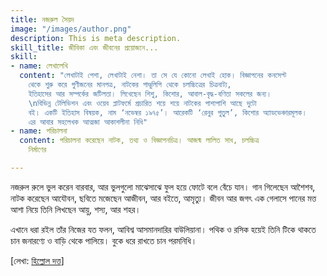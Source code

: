```yaml
---
title: নজরুল সৈয়দ
image: "/images/author.png"
description: This is meta description.
skill_title: জীবিকা এবং জীবনের প্রয়োজনে...
skill:
- name: লেখালেখি
  content: "লেখাটাই পেশা, লেখাটাই নেশা। তা সে যে কোনো লেখাই হোক। বিজ্ঞাপনের কনসেপ্ট
    থেকে শুরু করে গুণীজনের মানপত্র, নাটকের পাণ্ডুলিপি থেকে চলচ্চিত্রের চিত্রনাট্য,
    ইতিহাসের আর সম্পর্কের জটিলতা। লিখেছেন শিশু, কিশোর, আবাল-বৃদ্ধ-বণিতা সকলের জন্য।
    \nবিভিন্ন টেলিভিশন এবং ওয়েব প্লাটফর্মে প্রচারিত শয়ে শয়ে নাটকের পাশাপাশি আছে দুটো
    বই। একটি ইতিহাস বিষয়ক, নাম ‘নভেম্বর ১৯৭৫’। আরেকটি ‘রেনুর পুতুল’, কিশোর অ্যাডভেঞ্চারমূলক।
    এর আবার সহলেখক আত্মজা আকাশলীনা নিধি"
- name: পরিচালনা
  content: পরিচালনা করেছেন নাটক, তথ্য ও বিজ্ঞাপনচিত্র। আজন্ম লালিত সাধ, চলচ্চিত্র
    নির্মাণের

---
```

নজরুল রুলে ভুল করেন বারবার, আর ভুলগুলো মাঝেসাঝে ফুল হয়ে ফোটে বলে বেঁচে যান। গান গিলেছেন আশৈশব, নাটক করেছেন আযৌবন, ছবিতে মজেছেন আজীবন, আর বইতে, আমৃত্যু। জীবন আর জগৎ এক গেলাসে পানের মত্ত আশা নিয়ে তিনি লিখছেন আয়ু, শস্য, আর শহর।

এখানে ধরা রইল তাঁর নিজের যত ফলন, আবিশ্ব আসমানদারির বাউলিয়ানা। পথিক ও রসিক হয়েই তিনি টিকে থাকতে চান জনারণ্যে ও বাড়ি থেকে পালিয়ে। বুকে ধরে রাখতে চান পরমনিধি।

\[লেখা: [হিল্লোল দত্ত](https://www.facebook.com/hillol.dutta)\]